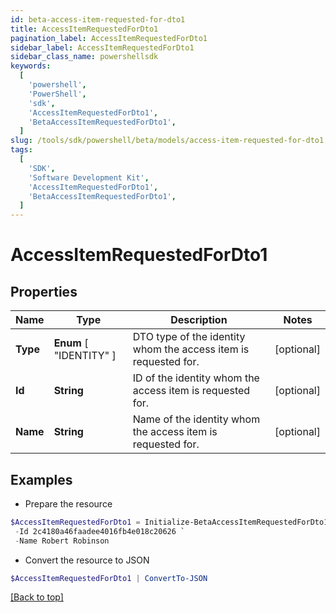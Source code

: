 ```yaml
---
id: beta-access-item-requested-for-dto1
title: AccessItemRequestedForDto1
pagination_label: AccessItemRequestedForDto1
sidebar_label: AccessItemRequestedForDto1
sidebar_class_name: powershellsdk
keywords:
  [
    'powershell',
    'PowerShell',
    'sdk',
    'AccessItemRequestedForDto1',
    'BetaAccessItemRequestedForDto1',
  ]
slug: /tools/sdk/powershell/beta/models/access-item-requested-for-dto1
tags:
  [
    'SDK',
    'Software Development Kit',
    'AccessItemRequestedForDto1',
    'BetaAccessItemRequestedForDto1',
  ]
---
```


# AccessItemRequestedForDto1

## Properties

| Name | Type | Description | Notes |
| --- | --- | --- | --- |
| **Type** | **Enum** [ "IDENTITY" ] | DTO type of the identity whom the access item is requested for. | [optional] |
| **Id** | **String** | ID of the identity whom the access item is requested for. | [optional] |
| **Name** | **String** | Name of the identity whom the access item is requested for. | [optional] |

## Examples

- Prepare the resource

```powershell
$AccessItemRequestedForDto1 = Initialize-BetaAccessItemRequestedForDto1  -Type IDENTITY `
 -Id 2c4180a46faadee4016fb4e018c20626 `
 -Name Robert Robinson
```

- Convert the resource to JSON

```powershell
$AccessItemRequestedForDto1 | ConvertTo-JSON
```

[[Back to top]](#)
